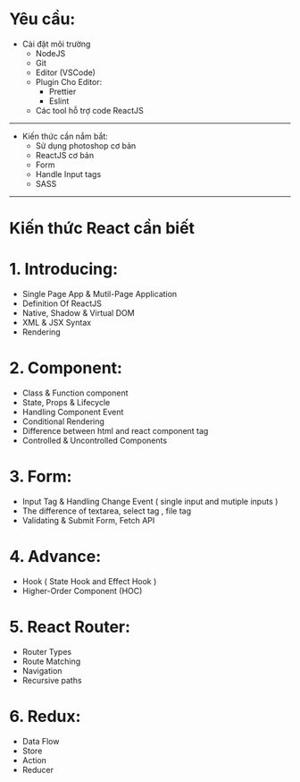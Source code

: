 # Yêu cầu:
* Cài đặt môi trường
    - NodeJS
    - Git
    - Editor (VSCode)
    - Plugin Cho Editor:
      - Prettier
      - Eslint
    - Các tool hỗ trợ code ReactJS
---
* Kiến thức cần nắm bắt:
    - Sử dụng photoshop cơ bản
    - ReactJS cơ bản
    - Form
    - Handle Input tags
    - SASS  
---
# Kiến thức React cần biết
# 1. Introducing:
* Single Page App  & Mutil-Page Application
* Definition Of ReactJS
* Native, Shadow & Virtual DOM
* XML & JSX Syntax
* Rendering

# 2. Component:
* Class & Function component
* State, Props & Lifecycle
* Handling Component Event
* Conditional Rendering
* Difference between html and react component tag
* Controlled & Uncontrolled Components

# 3. Form:
* Input Tag & Handling Change Event ( single input and mutiple inputs )
* The difference of textarea, select tag , file tag
* Validating & Submit  Form, Fetch API

# 4. Advance:
* Hook ( State Hook and Effect Hook )
* Higher-Order Component (HOC)

# 5. React Router:
* Router Types
* Route Matching
* Navigation
* Recursive paths

# 6. Redux:
* Data Flow
* Store
* Action
* Reducer

